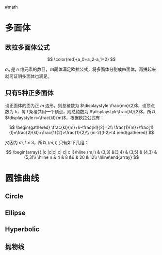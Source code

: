 #math

# 多面体

## 欧拉多面体公式

$$
\color{red}{a_0+a_2-a_1=2}
$$

$a_n$ 是 $n$ 维元素的数目，四面体满足欧拉公式，将多面体分割成四面体，再拼起来就可证明多面体也满足。

## 只有5种正多面体

设正面体的面为正 $m$ 边形，则总棱数为 $\displaystyle \frac{mn}{2}$，设顶点数为 $k$，每 $l$ 条棱共用一个顶点，则总棱数为 $\displaystyle\frac{kl}{2}$，所以 $\displaystyle n=\frac{kl}{m}$，根据欧拉公式有：

$$
\begin{gathered}
\frac{kl}{m}+k-\frac{kl}{2}=2\\
\frac{1}{m}+\frac{1}{l}=\frac{2}{kl}+\frac{1}{2}>\frac{1}{2}\\
(m-2)(l-2)<4
\end{gathered}
$$

又因为 $\displaystyle m,l\geqslant 3$，所以 $(m,l)$ 只有如下几组：

$$
\begin{array}{ |c |c|c| c| c| c |}\hline   (m,l) & (3,3) &(3,4)  & (3,5) & (4,3)  & (5,3)\\    \hline      n   & 4 & 8 &6 & 20 & 12\\       \hline\end{array}
$$

# 圆锥曲线

## Circle

## Ellipse

## Hyperbolic

## 抛物线